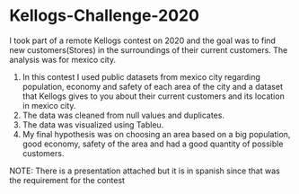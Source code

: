 # Kellogs-Challenge-2020

I took part of a remote Kellogs contest on 2020 and the goal was to find new customers(Stores) in the surroundings of their current customers. The analysis was for mexico city.
1. In this contest I used public datasets from mexico city regarding population, economy and safety of each area of the city and a dataset that Kellogs gives to you about their current customers and its location in mexico city.
2. The data was cleaned from null values and duplicates.
3. The data was visualized using Tableu. 
4. My final hypothesis was on choosing an area based on a big population, good economy, safety of the area and had a good quantity of possible customers.

NOTE: There is a presentation attached but it is in spanish since that was the requirement for the contest



